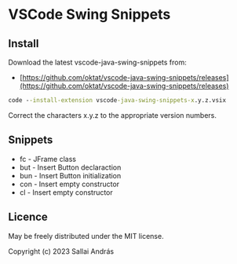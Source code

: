 # VSCode Swing Snippets

## Install

Download the latest vscode-java-swing-snippets from:

* [https://github.com/oktat/vscode-java-swing-snippets/releases](https://github.com/oktat/vscode-java-swing-snippets/releases)

```cmd
code --install-extension vscode-java-swing-snippets-x.y.z.vsix
```

Correct the characters x.y.z to the appropriate version numbers.

## Snippets

* fc - JFrame class
* but - Insert Button declaraction
* bun - Insert Button initialization
* con - Insert empty constructor
* cl - Insert empty constructor

## Licence

May be freely distributed under the MIT license.

Copyright (c) 2023 Sallai András
